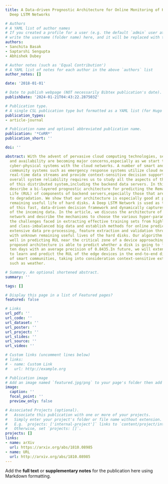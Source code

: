 ```yaml
---
title: A Data-driven Prognostic Architecture for Online Monitoring of Hard Disks Using
  Deep LSTM Networks

# Authors
# A YAML list of author names
# If you created a profile for a user (e.g. the default `admin` user at `content/authors/admin/`), 
# write the username (folder name) here, and it will be replaced with their full name and linked to their profile.
authors:
- Sanchita Basak
- Saptarshi Sengupta
- Abhishek Dubey

# Author notes (such as 'Equal Contribution')
# A YAML list of notes for each author in the above `authors` list
author_notes: []

date: '2018-01-01'

# Date to publish webpage (NOT necessarily Bibtex publication's date).
publishDate: '2024-01-21T04:43:22.287503Z'

# Publication type.
# A single CSL publication type but formatted as a YAML list (for Hugo requirements).
publication_types:
- article-journal

# Publication name and optional abbreviated publication name.
publication: '*CoRR*'
publication_short: ''

doi: ''

abstract: With the advent of pervasive cloud computing technologies, service reliability
  and availability are becoming major concerns,especially as we start to integrate
  cyber-physical systems with the cloud networks. A number of smart and connected
  community systems such as emergency response systems utilize cloud networks to analyze
  real-time data streams and provide context-sensitive decision support.Improving
  overall system reliability requires us to study all the aspects of the end-to-end
  of this distributed system,including the backend data servers. In this paper, we
  describe a bi-layered prognostic architecture for predicting the Remaining Useful
  Life (RUL) of components of backend servers,especially those that are subjected
  to degradation. We show that our architecture is especially good at predicting the
  remaining useful life of hard disks. A Deep LSTM Network is used as the backbone
  of this fast, data-driven decision framework and dynamically captures the pattern
  of the incoming data. In the article, we discuss the architecture of the neural
  network and describe the mechanisms to choose the various hyper-parameters. We describe
  the challenges faced in extracting effective training sets from highly unorganized
  and class-imbalanced big data and establish methods for online predictions with
  extensive data pre-processing, feature extraction and validation through test sets
  with unknown remaining useful lives of the hard disks. Our algorithm performs especially
  well in predicting RUL near the critical zone of a device approaching failure.The
  proposed architecture is able to predict whether a disk is going to fail in next
  ten days with an average precision of 0.8435.In future, we will extend this architecture
  to learn and predict the RUL of the edge devices in the end-to-end distributed systems
  of smart communities, taking into consideration context-sensitive external features
  such as weather.

# Summary. An optional shortened abstract.
summary: ''

tags: []

# Display this page in a list of Featured pages?
featured: false

# Links
url_pdf: ''
url_code: ''
url_dataset: ''
url_poster: ''
url_project: ''
url_slides: ''
url_source: ''
url_video: ''

# Custom links (uncomment lines below)
# links:
# - name: Custom Link
#   url: http://example.org

# Publication image
# Add an image named `featured.jpg/png` to your page's folder then add a caption below.
image:
  caption: ''
  focal_point: ''
  preview_only: false

# Associated Projects (optional).
#   Associate this publication with one or more of your projects.
#   Simply enter your project's folder or file name without extension.
#   E.g. `projects: ['internal-project']` links to `content/project/internal-project/index.md`.
#   Otherwise, set `projects: []`.
projects: []
links:
- name: arXiv
  url: https://arxiv.org/abs/1810.08985
- name: URL
  url: http://arxiv.org/abs/1810.08985
---
```


Add the **full text** or **supplementary notes** for the publication here using Markdown formatting.
